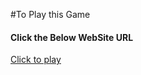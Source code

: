 #To Play this Game 

<h4>Click the Below WebSite URL</h4>

<a href="https://amoghga57.github.io/Tic-Tac-Toe-Game-Web-App/" >Click to play</a>
